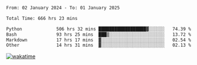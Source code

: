 <!--START_SECTION:waka-->

```txt
From: 02 January 2024 - To: 01 January 2025

Total Time: 666 hrs 23 mins

Python             506 hrs 32 mins ██████████████████▓░░░░░░   74.39 %
Bash               93 hrs 25 mins  ███▒░░░░░░░░░░░░░░░░░░░░░   13.72 %
Markdown           17 hrs 17 mins  ▓░░░░░░░░░░░░░░░░░░░░░░░░   02.54 %
Other              14 hrs 31 mins  ▓░░░░░░░░░░░░░░░░░░░░░░░░   02.13 %
```

<!--END_SECTION:waka-->
[![wakatime](https://wakatime.com/badge/user/5f89a63a-5294-4958-ad30-2b3455e63f2a.svg)](https://wakatime.com/@5f89a63a-5294-4958-ad30-2b3455e63f2a)
